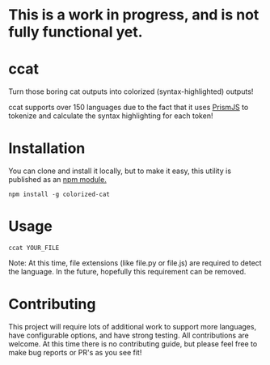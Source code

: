 # This is a work in progress, and is not fully functional yet. 

# ccat
Turn those boring cat outputs into colorized (syntax-highlighted) outputs!

ccat supports over 150 languages due to the fact that it uses [PrismJS](https://github.com/PrismJS/prism) to tokenize and calculate the syntax highlighting for each token!


# Installation
You can clone and install it locally, but to make it easy, this utility is published as an [npm module.](https://www.npmjs.com/package/colorized-cat)

`npm install -g colorized-cat`

# Usage
`ccat YOUR_FILE`

Note: At this time, file extensions (like file.py or file.js) are required to detect the language. In the future, hopefully this requirement can be removed.

# Contributing 

This project will require lots of additional work to support more languages, have configurable options, and have strong testing. All contributions are welcome. At this time there is no contributing guide, but please feel free to make bug reports or PR's as you see fit!

